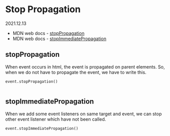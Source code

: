 # Stop Propagation

2021.12.13

- MDN web docs - [stopPropagation](https://developer.mozilla.org/ja/docs/Web/API/Event/stopPropagation)
- MDN web docs - [stopImmediatePropagation](https://developer.mozilla.org/ja/docs/Web/API/Event/stopImmediatePropagation)

## stopPropagation

When event occurs in html, the event is propagated on parent elements.
So, when we do not have to propagate the event, we have to write this.

```
event.stopPropagation()
```
```
```

## stopImmediatePropagation

When we add some event listeners on same target and event, we can stop other event listener which have not been called.

```
event.stopImmediatePropagation()
```
